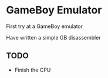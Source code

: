 # GameBoy Emulator

First try at a GameBoy emulator

Have written a simple GB disassembler

## TODO
* Finish the CPU